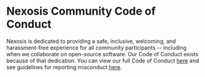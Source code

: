 # Nexosis Community Code of Conduct

Nexosis is dedicated to providing a safe, inclusive, welcoming, and harassment-free experience for all community participants -- including when we collaborate on open-source software. Our Code of Conduct exists because of that dedication. You can view our full Code of Conduct [here](https://github.com/Nexosis/community-code-of-conduct/blob/master/long-form-code-of-conduct.md#long-form-code-of-conduct) and see guidelines for reporting misconduct [here](https://github.com/Nexosis/community-code-of-conduct/blob/master/incident-reporting.md).
